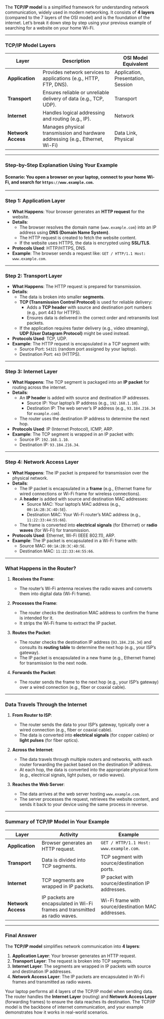 The **TCP/IP model** is a simplified framework for understanding network communication, widely used in modern networking. It consists of **4 layers** (compared to the 7 layers of the OSI model) and is the foundation of the internet. Let’s break it down step by step using your previous example of searching for a website on your home Wi-Fi.

---

### TCP/IP Model Layers

| Layer              | Description                                                                   | OSI Model Equivalent               |
| ------------------ | ----------------------------------------------------------------------------- | ---------------------------------- |
| **Application**    | Provides network services to applications (e.g., HTTP, FTP, DNS).             | Application, Presentation, Session |
| **Transport**      | Ensures reliable or unreliable delivery of data (e.g., TCP, UDP).             | Transport                          |
| **Internet**       | Handles logical addressing and routing (e.g., IP).                            | Network                            |
| **Network Access** | Manages physical transmission and hardware addressing (e.g., Ethernet, Wi-Fi) | Data Link, Physical                |

---

### Step-by-Step Explanation Using Your Example

#### **Scenario**: You open a browser on your laptop, connect to your home Wi-Fi, and search for `https://www.example.com`.

---

### **Step 1: Application Layer**

- **What Happens**: Your browser generates an **HTTP request** for the website.
- **Details**:
  - The browser resolves the domain name (`www.example.com`) into an IP address using **DNS (Domain Name System)**.
  - The HTTP request is created to fetch the website content.
  - If the website uses HTTPS, the data is encrypted using **SSL/TLS**.
- **Protocols Used**: HTTP/HTTPS, DNS.
- **Example**: The browser sends a request like: `GET / HTTP/1.1 Host: www.example.com`.

---

### **Step 2: Transport Layer**

- **What Happens**: The HTTP request is prepared for transmission.
- **Details**:
  - The data is broken into smaller **segments**.
  - **TCP (Transmission Control Protocol)** is used for reliable delivery:
    - Adds a **TCP header** with source and destination port numbers (e.g., port 443 for HTTPS).
    - Ensures data is delivered in the correct order and retransmits lost packets.
  - If the application requires faster delivery (e.g., video streaming), **UDP (User Datagram Protocol)** might be used instead.
- **Protocols Used**: TCP, UDP.
- **Example**: The HTTP request is encapsulated in a TCP segment with:
  - Source Port: `54321` (random port assigned by your laptop).
  - Destination Port: `443` (HTTPS).

---

### **Step 3: Internet Layer**

- **What Happens**: The TCP segment is packaged into an **IP packet** for routing across the internet.
- **Details**:
  - An **IP header** is added with source and destination IP addresses.
    - Source IP: Your laptop’s IP address (e.g., `192.168.1.10`).
    - Destination IP: The web server’s IP address (e.g., `93.184.216.34` for `example.com`).
  - The router uses the destination IP address to determine the next hop.
- **Protocols Used**: IP (Internet Protocol), ICMP, ARP.
- **Example**: The TCP segment is wrapped in an IP packet with:
  - Source IP: `192.168.1.10`.
  - Destination IP: `93.184.216.34`.

---

### **Step 4: Network Access Layer**

- **What Happens**: The IP packet is prepared for transmission over the physical network.
- **Details**:
  - The IP packet is encapsulated in a **frame** (e.g., Ethernet frame for wired connections or Wi-Fi frame for wireless connections).
  - A **header** is added with source and destination MAC addresses:
    - Source MAC: Your laptop’s MAC address (e.g., `00:1A:2B:3C:4D:5E`).
    - Destination MAC: Your Wi-Fi router’s MAC address (e.g., `11:22:33:44:55:66`).
  - The frame is converted into **electrical signals** (for Ethernet) or **radio waves** (for Wi-Fi) for transmission.
- **Protocols Used**: Ethernet, Wi-Fi (IEEE 802.11), ARP.
- **Example**: The IP packet is encapsulated in a Wi-Fi frame with:
  - Source MAC: `00:1A:2B:3C:4D:5E`.
  - Destination MAC: `11:22:33:44:55:66`.

---

### What Happens in the Router?

1. **Receives the Frame**:

   - The router’s Wi-Fi antenna receives the radio waves and converts them into digital data (Wi-Fi frame).

2. **Processes the Frame**:

   - The router checks the destination MAC address to confirm the frame is intended for it.
   - It strips the Wi-Fi frame to extract the IP packet.

3. **Routes the Packet**:

   - The router checks the destination IP address (`93.184.216.34`) and consults its **routing table** to determine the next hop (e.g., your ISP’s gateway).
   - The IP packet is encapsulated in a new frame (e.g., Ethernet frame) for transmission to the next node.

4. **Forwards the Packet**:
   - The router sends the frame to the next hop (e.g., your ISP’s gateway) over a wired connection (e.g., fiber or coaxial cable).

---

### Data Travels Through the Internet

1. **From Router to ISP**:

   - The router sends the data to your ISP’s gateway, typically over a wired connection (e.g., fiber or coaxial cable).
   - The data is converted into **electrical signals** (for copper cables) or **light pulses** (for fiber optics).

2. **Across the Internet**:

   - The data travels through multiple routers and networks, with each router forwarding the packet based on the destination IP address.
   - At each hop, the data is converted into the appropriate physical form (e.g., electrical signals, light pulses, or radio waves).

3. **Reaches the Web Server**:
   - The data arrives at the web server hosting `www.example.com`.
   - The server processes the request, retrieves the website content, and sends it back to your device using the same process in reverse.

---

### Summary of TCP/IP Model in Your Example

| Layer              | Activity                                                                    | Example                                            |
| ------------------ | --------------------------------------------------------------------------- | -------------------------------------------------- |
| **Application**    | Browser generates an HTTP request.                                          | `GET / HTTP/1.1 Host: www.example.com`.            |
| **Transport**      | Data is divided into TCP segments.                                          | TCP segment with source/destination ports.         |
| **Internet**       | TCP segments are wrapped in IP packets.                                     | IP packet with source/destination IP addresses.    |
| **Network Access** | IP packets are encapsulated in Wi-Fi frames and transmitted as radio waves. | Wi-Fi frame with source/destination MAC addresses. |

---

### Final Answer

The **TCP/IP model** simplifies network communication into **4 layers**:

1. **Application Layer**: Your browser generates an HTTP request.
2. **Transport Layer**: The request is broken into TCP segments.
3. **Internet Layer**: The segments are wrapped in IP packets with source and destination IP addresses.
4. **Network Access Layer**: The IP packets are encapsulated in Wi-Fi frames and transmitted as radio waves.

Your laptop performs all 4 layers of the TCP/IP model when sending data. The router handles the **Internet Layer** (routing) and **Network Access Layer** (forwarding frames) to ensure the data reaches its destination. The TCP/IP model is the backbone of internet communication, and your example demonstrates how it works in real-world scenarios.
